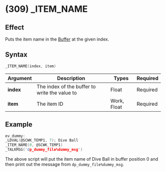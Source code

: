 # (309) _ITEM_NAME

## Effect

Puts the item name in the [Buffer](../../introduction.md#text-output-buffer) at the given index.

## Syntax

```c
_ITEM_NAME(index, item)
```

| Argument | Description | Types | Required |
| - | - | - | - |
| **index** | The index of the buffer to write the value to | Float | Required |
| **item** | The item ID | Work, Float | Required |

## Example

```c
ev_dummy:
_LDVAL(@SCWK_TEMP1, 7); Dive Ball
_ITEM_NAME(0, @SCWK_TEMP1)
_TALKMSG('dp_dummy_file%dummy_msg')
```

The above script will put the item name of Dive Ball in buffer position 0 and then print out the message from `dp_dummy_file%dummy_msg`.
